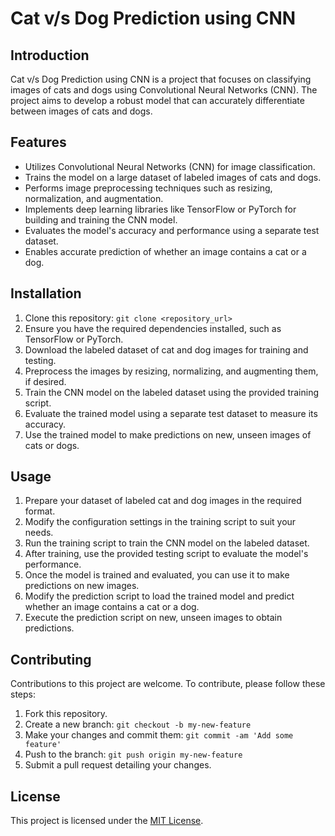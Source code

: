 # Cat v/s Dog Prediction using CNN

## Introduction
Cat v/s Dog Prediction using CNN is a project that focuses on classifying images of cats and dogs using Convolutional Neural Networks (CNN). The project aims to develop a robust model that can accurately differentiate between images of cats and dogs.

## Features
- Utilizes Convolutional Neural Networks (CNN) for image classification.
- Trains the model on a large dataset of labeled images of cats and dogs.
- Performs image preprocessing techniques such as resizing, normalization, and augmentation.
- Implements deep learning libraries like TensorFlow or PyTorch for building and training the CNN model.
- Evaluates the model's accuracy and performance using a separate test dataset.
- Enables accurate prediction of whether an image contains a cat or a dog.

## Installation
1. Clone this repository: `git clone <repository_url>`
2. Ensure you have the required dependencies installed, such as TensorFlow or PyTorch.
3. Download the labeled dataset of cat and dog images for training and testing.
4. Preprocess the images by resizing, normalizing, and augmenting them, if desired.
5. Train the CNN model on the labeled dataset using the provided training script.
6. Evaluate the trained model using a separate test dataset to measure its accuracy.
7. Use the trained model to make predictions on new, unseen images of cats or dogs.

## Usage
1. Prepare your dataset of labeled cat and dog images in the required format.
2. Modify the configuration settings in the training script to suit your needs.
3. Run the training script to train the CNN model on the labeled dataset.
4. After training, use the provided testing script to evaluate the model's performance.
5. Once the model is trained and evaluated, you can use it to make predictions on new images.
6. Modify the prediction script to load the trained model and predict whether an image contains a cat or a dog.
7. Execute the prediction script on new, unseen images to obtain predictions.

## Contributing
Contributions to this project are welcome. To contribute, please follow these steps:
1. Fork this repository.
2. Create a new branch: `git checkout -b my-new-feature`
3. Make your changes and commit them: `git commit -am 'Add some feature'`
4. Push to the branch: `git push origin my-new-feature`
5. Submit a pull request detailing your changes.

## License
This project is licensed under the [MIT License](LICENSE).

